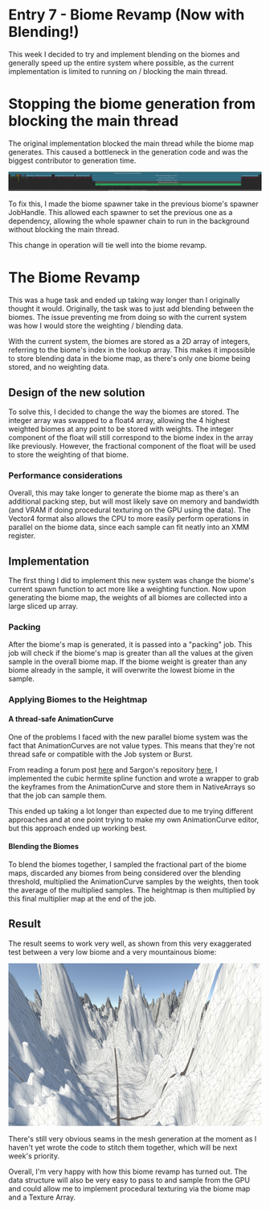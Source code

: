 # Entry 7 - Biome Revamp (Now with Blending!)
This week I decided to try and implement blending on the biomes
and generally speed up the entire system where possible,
as the current implementation is limited to running on / blocking the main thread.

# Stopping the biome generation from blocking the main thread
The original implementation blocked the main thread while the biome map generates.
This caused a bottleneck in the generation code and was the biggest contributor to generation time.

![World Gen Profiler Output Pre-Async](./entry7/biomes_profiler_pre_async.png)

To fix this, I made the biome spawner take in the previous biome's spawner JobHandle.
This allowed each spawner to set the previous one as a dependency,
allowing the whole spawner chain to run in the background without blocking the main thread.

This change in operation will tie well into the biome revamp.

# The Biome Revamp
This was a huge task and ended up taking way longer than I originally thought it would.
Originally, the task was to just add blending between the biomes.
The issue preventing me from doing so with the current system was how I would store the weighting / blending data.

With the current system, the biomes are stored as a 2D array of integers,
referring to the biome's index in the lookup array.
This makes it impossible to store blending data in the biome map,
as there's only one biome being stored, and no weighting data.

## Design of the new solution
To solve this, I decided to change the way the biomes are stored.
The integer array was swapped to a float4 array,
allowing the 4 highest weighted biomes at any point to be stored with weights.
The integer component of the float will still correspond to the biome index in the array like previously.
However, the fractional component of the float will be used to store the weighting of that biome.

### Performance considerations
Overall, this may take longer to generate the biome map as there's an additional packing step,
but will most likely save on memory and bandwidth
(and VRAM if doing procedural texturing on the GPU using the data).
The Vector4 format also allows the CPU to more easily perform operations in parallel on the biome data,
since each sample can fit neatly into an XMM register.

## Implementation
The first thing I did to implement this new system was change the biome's current spawn function to act
more like a weighting function.
Now upon generating the biome map, the weights of all biomes are collected into a large sliced up array.

### Packing
After the biome's map is generated, it is passed into a "packing" job.
This job will check if the biome's map is greater than all the values at the given sample in the overall biome map.
If the biome weight is greater than any biome already in the sample,
it will overwrite the lowest biome in the sample.

### Applying Biomes to the Heightmap
#### A thread-safe AnimationCurve
One of the problems I faced with the new parallel biome system was the fact that AnimationCurves are not value types.
This means that they're not thread safe or compatible with the Job system or Burst.

From reading a forum post [here](https://forum.unity.com/threads/need-way-to-evaluate-animationcurve-in-the-job.532149/)
and 5argon's repository [here](https://github.com/5argon/JobAnimationCurve),
I implemented the cubic hermite spline function and wrote a wrapper
to grab the keyframes from the AnimationCurve and store them in NativeArrays so that the job can sample them.

This ended up taking a lot longer than expected due to me trying different approaches
and at one point trying to make my own AnimationCurve editor,
but this approach ended up working best.

#### Blending the Biomes
To blend the biomes together, I sampled the fractional part of the biome maps,
discarded any biomes from being considered over the blending threshold,
multiplied the AnimationCurve samples by the weights,
then took the average of the multiplied samples.
The heightmap is then multiplied by this final multiplier map at the end of the job.

## Result
The result seems to work very well,
as shown from this very exaggerated test between a very low biome and a very mountainous biome:

![Mountain / Plains Blend Test](./entry7/biome_blending.png)

There's still very obvious seams in the mesh generation at the moment
as I haven't yet wrote the code to stitch them together, which will be next week's priority.

Overall, I'm very happy with how this biome revamp has turned out.
The data structure will also be very easy to pass to and sample from the GPU
and could allow me to implement procedural texturing via the biome map and a Texture Array.
